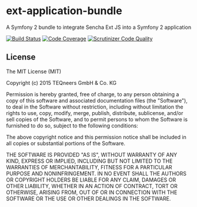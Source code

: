# ext-application-bundle
A Symfony 2 bundle to integrate Sencha Ext JS into a Symfony 2 application

[![Build Status](https://travis-ci.org/teqneers/ext-application-bundle.svg?branch=master)](https://travis-ci.org/teqneers/ext-application-bundle)
[![Code Coverage](https://scrutinizer-ci.com/g/teqneers/ext-application-bundle/badges/coverage.png?b=master)](https://scrutinizer-ci.com/g/teqneers/ext-application-bundle/?branch=master)
[![Scrutinizer Code Quality](https://scrutinizer-ci.com/g/teqneers/ext-application-bundle/badges/quality-score.png?b=master)](https://scrutinizer-ci.com/g/teqneers/ext-application-bundle/?branch=master)

## License

The MIT License (MIT)

Copyright (c) 2015 TEQneers GmbH & Co. KG

Permission is hereby granted, free of charge, to any person obtaining a copy
of this software and associated documentation files (the "Software"), to deal
in the Software without restriction, including without limitation the rights
to use, copy, modify, merge, publish, distribute, sublicense, and/or sell
copies of the Software, and to permit persons to whom the Software is
furnished to do so, subject to the following conditions:

The above copyright notice and this permission notice shall be included in all
copies or substantial portions of the Software.

THE SOFTWARE IS PROVIDED "AS IS", WITHOUT WARRANTY OF ANY KIND, EXPRESS OR
IMPLIED, INCLUDING BUT NOT LIMITED TO THE WARRANTIES OF MERCHANTABILITY,
FITNESS FOR A PARTICULAR PURPOSE AND NONINFRINGEMENT. IN NO EVENT SHALL THE
AUTHORS OR COPYRIGHT HOLDERS BE LIABLE FOR ANY CLAIM, DAMAGES OR OTHER
LIABILITY, WHETHER IN AN ACTION OF CONTRACT, TORT OR OTHERWISE, ARISING FROM,
OUT OF OR IN CONNECTION WITH THE SOFTWARE OR THE USE OR OTHER DEALINGS IN THE
SOFTWARE.
